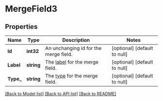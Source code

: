 # MergeField3

## Properties
Name | Type | Description | Notes
------------ | ------------- | ------------- | -------------
**Id** | **int32** | An unchanging id for the merge field. | [optional] [default to null]
**Label** | **string** | The [label](https://mailchimp.com/developer/marketing/docs/merge-fields/#structure) for the merge field. | [optional] [default to null]
**Type_** | **string** | The [type](https://mailchimp.com/developer/marketing/docs/merge-fields/#structure) for the merge field. | [optional] [default to null]

[[Back to Model list]](../README.md#documentation-for-models) [[Back to API list]](../README.md#documentation-for-api-endpoints) [[Back to README]](../README.md)


